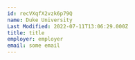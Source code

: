 ```yaml
---
id: recVXqfX2vzk6p79Q
name: Duke University
Last Modified: 2022-07-11T13:06:29.000Z
title: title
employer: employer
email: some email
---
```

